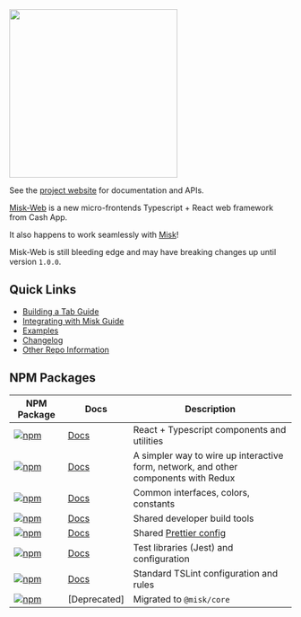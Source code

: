 <img src="https://raw.githubusercontent.com/cashapp/misk/master/misk.png" width="300"/>

See the [project website][docs] for documentation and APIs.

[Misk-Web][repo] is a new micro-frontends Typescript + React web framework from Cash App.

It also happens to work seamlessly with [Misk](https://github.com/cashapp/misk)!

Misk-Web is still bleeding edge and may have breaking changes up until version `1.0.0`.

## Quick Links

- [Building a Tab Guide](https://cashapp.github.io/misk-web/docs/guides/building-a-tab)
- [Integrating with Misk Guide](https://cashapp.github.io/misk-web/docs/guides/integrating-with-misk)
- [Examples](https://cashapp.github.io/misk-web/examples/)
- [Changelog](https://cashapp.github.io/misk-web/docs/guides/changelog)
- [Other Repo Information](https://cashapp.github.io/misk-web/docs/guides)

## NPM Packages

| NPM Package                                                                                                                           | Docs                    | Description                                                                         |
| ------------------------------------------------------------------------------------------------------------------------------------- | ----------------------- | ----------------------------------------------------------------------------------- |
| [![npm](https://img.shields.io/npm/v/@misk/core.svg?label=@misk/core)](https://www.npmjs.com/package/@misk/core)                      | [Docs][coredocs]        | React + Typescript components and utilities                                         |
| [![npm](https://img.shields.io/npm/v/@misk/simpleredux.svg?label=@misk/simpleredux)](https://www.npmjs.com/package/@misk/simpleredux) | [Docs][simplereduxdocs] | A simpler way to wire up interactive form, network, and other components with Redux |
| [![npm](https://img.shields.io/npm/v/@misk/common.svg?label=@misk/common)](https://www.npmjs.com/package/@misk/common)                | [Docs][commondocs]      | Common interfaces, colors, constants                                                |
| [![npm](https://img.shields.io/npm/v/@misk/dev.svg?label=@misk/dev)](https://www.npmjs.com/package/@misk/dev)                         | [Docs][devdocs]         | Shared developer build tools                                                        |
| [![npm](https://img.shields.io/npm/v/@misk/prettier.svg?label=@misk/prettier)](https://www.npmjs.com/package/@misk/prettier)          | [Docs][prettierdocs]    | Shared [Prettier config](https://prettier.io/docs/en/configuration.html)            |
| [![npm](https://img.shields.io/npm/v/@misk/test.svg?label=@misk/test)](https://www.npmjs.com/package/@misk/test)                      | [Docs][testdocs]        | Test libraries (Jest) and configuration                                             |
| [![npm](https://img.shields.io/npm/v/@misk/tslint.svg?label=@misk/tslint)](https://www.npmjs.com/package/@misk/tslint)                | [Docs][tslintdocs]      | Standard TSLint configuration and rules                                             |
| [![npm](https://img.shields.io/npm/v/@misk/components.svg?label=@misk/components)](https://www.npmjs.com/package/@misk/components)    | [Deprecated]            | Migrated to `@misk/core`                                                            |

[repo]: https://github.com/cashapp/misk-web/
[docs]: https://cashapp.github.io/misk-web/
[coredocs]: https://cashapp.github.io/misk-web/docs/packages/core/
[simplereduxdocs]: https://cashapp.github.io/misk-web/docs/packages/simpleredux/
[commondocs]: https://cashapp.github.io/misk-web/docs/packages/common/
[devdocs]: https://cashapp.github.io/misk-web/docs/packages/dev/
[prettierdocs]: https://cashapp.github.io/misk-web/docs/packages/prettier/
[testdocs]: https://cashapp.github.io/misk-web/docs/packages/test/
[tslintdocs]: https://cashapp.github.io/misk-web/docs/packages/tslint/
[componentsdocs]: https://cashapp.github.io/misk-web/docs/packages/components/
